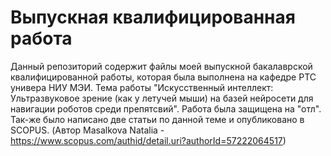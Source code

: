 # Выпускная квалифицированная работа

Данный репозиторий содержит файлы моей выпускной бакалаврской квалифицированной работы, которая была выполнена на кафедре РТС универа НИУ МЭИ.
Тема работы "Искусственный интеллект: Ультразвуковое зрение (как у летучей мыши) на базей нейросети для навигации роботов среди препятсвий".
Работа была защищена на "отл". Так-же было написано две статьи по данной теме и опубликовано в SCOPUS. (Автор Masalkova Natalia - https://www.scopus.com/authid/detail.uri?authorId=57222064517)
